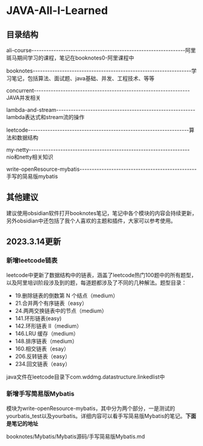 # JAVA-All-I-Learned

## 目录结构

ali-course---------------------------------------------------------------阿里斑马期间学习的课程，笔记在booknotes0-阿里课程中

booknotes-----------------------------------------------------------------学习笔记，包括算法、面试题、java基础、并发、工程技术、等等

concurrent----------------------------------------------------------------JAVA并发相关

lambda-and-stream---------------------------------------------------------lambda表达式和stream流的操作

leetcode------------------------------------------------------------------算法和数据结构

my-netty------------------------------------------------------------------nio和netty相关知识

write-openResource-mybatis------------------------------------------------手写的简易版mybatis



## 其他建议

建议使用obsidian软件打开booknotes笔记，笔记中各个模块的内容会持续更新，另外obsidian中还包括了我个人喜欢的主题和插件，大家可以参考使用。



## 2023.3.14更新

### 新增leetcode链表

leetcode中更新了数据结构中的链表，涵盖了leetcode热门100题中的所有题型，以及阿里培训阶段涉及到的题，每道题都涉及了不同的几种解法。题型目录：

- 19.删除链表的倒数第 N 个结点（medium）
- 21.合并两个有序链表（easy）
- 24.两两交换链表中的节点（medium）
- 141.环形链表(easy)
- 142.环形链表 II（medium）
- 146.LRU 缓存（medium）
- 148.排序链表（medium）
- 160.相交链表（esay）
- 206.反转链表（easy）
- 234.回文链表（easy）

java文件在leetcode目录下com.wddmg.datastructure.linkedlist中



### 新增手写简易版Mybatis

模块为write-openResource-mybatis，其中分为两个部分，一是测试的yourbatis_test以及yourbatis。详细内容可以看手写简易版Mybatis的笔记。**下面是笔记的地址**

booknotes/Mybatis/Mybatis源码/手写简易版Mybatis.md

